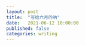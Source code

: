 ```yaml
---
layout: post
title:  "写给六月的呐"
date:   2021-06-12 10:00:00
published: false
categories: writing
---
```


##

